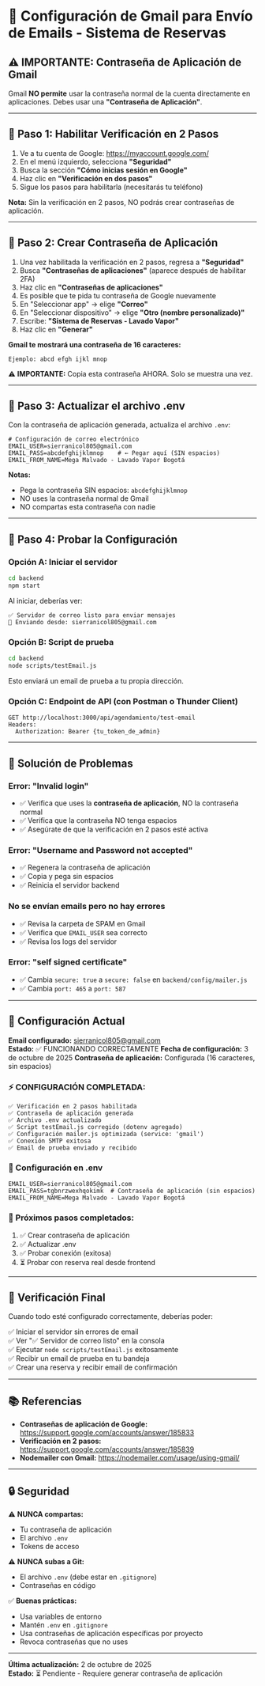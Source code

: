 # 📧 Configuración de Gmail para Envío de Emails - Sistema de Reservas

## ⚠️ IMPORTANTE: Contraseña de Aplicación de Gmail

Gmail **NO permite** usar la contraseña normal de la cuenta directamente en aplicaciones. Debes usar una **"Contraseña de Aplicación"**.

---

## 🔐 Paso 1: Habilitar Verificación en 2 Pasos

1. Ve a tu cuenta de Google: https://myaccount.google.com/
2. En el menú izquierdo, selecciona **"Seguridad"**
3. Busca la sección **"Cómo inicias sesión en Google"**
4. Haz clic en **"Verificación en dos pasos"**
5. Sigue los pasos para habilitarla (necesitarás tu teléfono)

**Nota:** Sin la verificación en 2 pasos, NO podrás crear contraseñas de aplicación.

---

## 🔑 Paso 2: Crear Contraseña de Aplicación

1. Una vez habilitada la verificación en 2 pasos, regresa a **"Seguridad"**
2. Busca **"Contraseñas de aplicaciones"** (aparece después de habilitar 2FA)
3. Haz clic en **"Contraseñas de aplicaciones"**
4. Es posible que te pida tu contraseña de Google nuevamente
5. En "Seleccionar app" → elige **"Correo"**
6. En "Seleccionar dispositivo" → elige **"Otro (nombre personalizado)"**
7. Escribe: **"Sistema de Reservas - Lavado Vapor"**
8. Haz clic en **"Generar"**

**Gmail te mostrará una contraseña de 16 caracteres:**
```
Ejemplo: abcd efgh ijkl mnop
```

⚠️ **IMPORTANTE:** Copia esta contraseña AHORA. Solo se muestra una vez.

---

## 📝 Paso 3: Actualizar el archivo .env

Con la contraseña de aplicación generada, actualiza el archivo `.env`:

```env
# Configuración de correo electrónico
EMAIL_USER=sierranicol805@gmail.com
EMAIL_PASS=abcdefghijklmnop    # ← Pegar aquí (SIN espacios)
EMAIL_FROM_NAME=Mega Malvado - Lavado Vapor Bogotá
```

**Notas:**
- Pega la contraseña SIN espacios: `abcdefghijklmnop`
- NO uses la contraseña normal de Gmail
- NO compartas esta contraseña con nadie

---

## 🧪 Paso 4: Probar la Configuración

### Opción A: Iniciar el servidor
```bash
cd backend
npm start
```

Al iniciar, deberías ver:
```
✅ Servidor de correo listo para enviar mensajes
📧 Enviando desde: sierranicol805@gmail.com
```

### Opción B: Script de prueba
```bash
cd backend
node scripts/testEmail.js
```

Esto enviará un email de prueba a tu propia dirección.

### Opción C: Endpoint de API (con Postman o Thunder Client)
```
GET http://localhost:3000/api/agendamiento/test-email
Headers:
  Authorization: Bearer {tu_token_de_admin}
```

---

## 🐛 Solución de Problemas

### Error: "Invalid login"
- ✅ Verifica que uses la **contraseña de aplicación**, NO la contraseña normal
- ✅ Verifica que la contraseña NO tenga espacios
- ✅ Asegúrate de que la verificación en 2 pasos esté activa

### Error: "Username and Password not accepted"
- ✅ Regenera la contraseña de aplicación
- ✅ Copia y pega sin espacios
- ✅ Reinicia el servidor backend

### No se envían emails pero no hay errores
- ✅ Revisa la carpeta de SPAM en Gmail
- ✅ Verifica que `EMAIL_USER` sea correcto
- ✅ Revisa los logs del servidor

### Error: "self signed certificate"
- ✅ Cambia `secure: true` a `secure: false` en `backend/config/mailer.js`
- ✅ Cambia `port: 465` a `port: 587`

---

## 📧 Configuración Actual

**Email configurado:** sierranicol805@gmail.com  
**Estado:** ✅ FUNCIONANDO CORRECTAMENTE
**Fecha de configuración:** 3 de octubre de 2025
**Contraseña de aplicación:** Configurada (16 caracteres, sin espacios)

### ⚡ CONFIGURACIÓN COMPLETADA:
```
✅ Verificación en 2 pasos habilitada
✅ Contraseña de aplicación generada
✅ Archivo .env actualizado
✅ Script testEmail.js corregido (dotenv agregado)
✅ Configuración mailer.js optimizada (service: 'gmail')
✅ Conexión SMTP exitosa
✅ Email de prueba enviado y recibido
```

### 📧 Configuración en .env
```env
EMAIL_USER=sierranicol805@gmail.com
EMAIL_PASS=tgbnrzwexhqokimk  # Contraseña de aplicación (sin espacios)
EMAIL_FROM_NAME=Mega Malvado - Lavado Vapor Bogotá
```

### 🎯 Próximos pasos completados:
1. ✅ Crear contraseña de aplicación
2. ✅ Actualizar .env
3. ✅ Probar conexión (exitosa)
4. ⏳ Probar con reserva real desde frontend

---

## 🎯 Verificación Final

Cuando todo esté configurado correctamente, deberías poder:

✅ Iniciar el servidor sin errores de email  
✅ Ver "✅ Servidor de correo listo" en la consola  
✅ Ejecutar `node scripts/testEmail.js` exitosamente  
✅ Recibir un email de prueba en tu bandeja  
✅ Crear una reserva y recibir email de confirmación  

---

## 📚 Referencias

- **Contraseñas de aplicación de Google:** https://support.google.com/accounts/answer/185833
- **Verificación en 2 pasos:** https://support.google.com/accounts/answer/185839
- **Nodemailer con Gmail:** https://nodemailer.com/usage/using-gmail/

---

## 🔒 Seguridad

⚠️ **NUNCA compartas:**
- Tu contraseña de aplicación
- El archivo `.env`
- Tokens de acceso

⚠️ **NUNCA subas a Git:**
- El archivo `.env` (debe estar en `.gitignore`)
- Contraseñas en código

✅ **Buenas prácticas:**
- Usa variables de entorno
- Mantén `.env` en `.gitignore`
- Usa contraseñas de aplicación específicas por proyecto
- Revoca contraseñas que no uses

---

**Última actualización:** 2 de octubre de 2025  
**Estado:** ⏳ Pendiente - Requiere generar contraseña de aplicación
